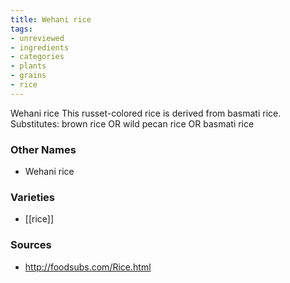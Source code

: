 ```yaml
---
title: Wehani rice
tags:
- unreviewed
- ingredients
- categories
- plants
- grains
- rice
---
```

Wehani rice This russet-colored rice is derived from basmati rice. Substitutes: brown rice OR wild pecan rice OR basmati rice

### Other Names

* Wehani rice

### Varieties

* [[rice]]

### Sources
* http://foodsubs.com/Rice.html
